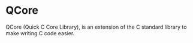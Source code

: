 # QCore
QCore (Quick C Core Library), is an extension of the C standard library to make writing C code easier.
